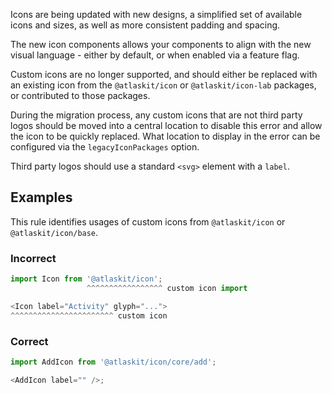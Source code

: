 Icons are being updated with new designs, a simplified set of available icons and sizes, as well as
more consistent padding and spacing.

The new icon components allows your components to align with the new visual language - either by
default, or when enabled via a feature flag.

Custom icons are no longer supported, and should either be replaced with an existing icon from the
`@atlaskit/icon` or `@atlaskit/icon-lab` packages, or contributed to those packages.

During the migration process, any custom icons that are not third party logos should be moved into a
central location to disable this error and allow the icon to be quickly replaced. What location to
display in the error can be configured via the `legacyIconPackages` option.

Third party logos should use a standard `<svg>` element with a `label`.

## Examples

This rule identifies usages of custom icons from `@atlaskit/icon` or `@atlaskit/icon/base`.

### Incorrect

```js
import Icon from '@atlaskit/icon';
                 ^^^^^^^^^^^^^^^^^ custom icon import

<Icon label="Activity" glyph="...">
^^^^^^^^^^^^^^^^^^^^^^^ custom icon
```

### Correct

```js
import AddIcon from '@atlaskit/icon/core/add';

<AddIcon label="" />;
```
